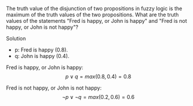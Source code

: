 The truth value of the disjunction of two propositions in fuzzy logic is the maximum of the truth values of the two propositions. What are the truth values of the statements "Fred is happy, or John is happy" and "Fred is not happy, or John is not happy"?

Solution

+ p: Fred is happy (0.8).
+ q: John is happy (0.4).


Fred is happy, or John is happy: $$p \vee q = max(0.8, 0.4) = 0.8$$

Fred is not happy, or John is not happy: $$\neg p \vee \neg q = max(0.2, 0.6) = 0.6$$